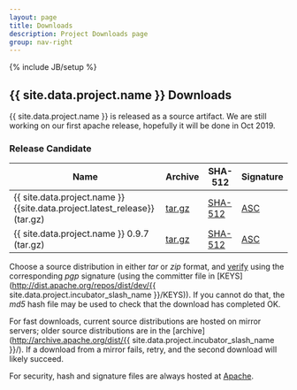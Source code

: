```yaml
---
layout: page
title: Downloads
description: Project Downloads page
group: nav-right
---
```

<!--
{% comment %}
Licensed to the Apache Software Foundation (ASF) under one or more
contributor license agreements.  See the NOTICE file distributed with
this work for additional information regarding copyright ownership.
The ASF licenses this file to you under the Apache License, Version 2.0
(the "License"); you may not use this file except in compliance with
the License.  You may obtain a copy of the License at

http://www.apache.org/licenses/LICENSE-2.0

Unless required by applicable law or agreed to in writing, software
distributed under the License is distributed on an "AS IS" BASIS,
WITHOUT WARRANTIES OR CONDITIONS OF ANY KIND, either express or implied.
See the License for the specific language governing permissions and
limitations under the License.
{% endcomment %}
-->
{% include JB/setup %}

## {{ site.data.project.name }} Downloads

{{ site.data.project.name }} is released as a source artifact.
We are still working on our first apache release, 
hopefully it will be done in Oct 2019. 


### Release Candidate 
<!--when pass vote, we can change it back to Release Artifacts
-->
<table class="table table-hover sortable">
    <thead>
        <tr>
            <th><b>Name</b></th>
            <th><b>Archive</b></th>
            <th><b>SHA-512</b></th>
            <th><b>Signature</b></th>
        </tr>
    </thead>
    <tbody>
        <tr>
            <td>{{ site.data.project.name }} {{site.data.project.latest_release}} (tar.gz)</td>
            <td><a href="https://www.apache.org/dyn/closer.lua/incubator/brpc/1.0.0-rc02/apache-brpc-1.0.0-rc02-incubating-src.tar.gz">tar.gz</a></td>
            <td><a href="https://downloads.apache.org/incubator/brpc/1.0.0-rc02/apache-brpc-1.0.0-rc02-incubating-src.tar.gz.sha512">SHA-512</a></td>
            <td><a href="https://downloads.apache.org/incubator/brpc/1.0.0-rc02/apache-brpc-1.0.0-rc02-incubating-src.tar.gz.asc">ASC</a></td>
        </tr>
        <tr>
            <td>{{ site.data.project.name }} 0.9.7 (tar.gz)</td>
            <td><a href="https://www.apache.org/dyn/closer.lua/incubator/brpc/0.9.7/apache-brpc-0.9.7-incubating-src.tar.gz">tar.gz</a></td>
            <td><a href="http://downloads.apache.org/incubator/brpc/0.9.7/apache-brpc-0.9.7-incubating-src.tar.gz.sha512">SHA-512</a></td>
            <td><a href="http://downloads.apache.org/incubator/brpc/0.9.7/apache-brpc-0.9.7-incubating-src.tar.gz.asc">ASC</a></td>
        </tr>
        <!--tr>
            <td>Release Notes</td>
            <td><a href="/releases/spark/{{ site.data.project.latest_release }}/release-notes">{{ site.data.project.latest_release }}</a></td>
            <td></td>
            <td></td>
            <td></td>
        </tr-->
    </tbody>
</table>

Choose a source distribution in either *tar* or *zip* format,
and [verify](http://www.apache.org/dyn/closer.cgi#verify)
using the corresponding *pgp* signature (using the committer file in
[KEYS](http://dist.apache.org/repos/dist/dev/{{ site.data.project.incubator_slash_name }}/KEYS)).
If you cannot do that, the *md5* hash file may be used to check that the
download has completed OK.

For fast downloads, current source distributions are hosted on mirror servers;
older source distributions are in the
[archive](http://archive.apache.org/dist/{{ site.data.project.incubator_slash_name }}/).
If a download from a mirror fails, retry, and the second download will likely
succeed.

For security, hash and signature files are always hosted at
[Apache](https://www.apache.org/dist).

